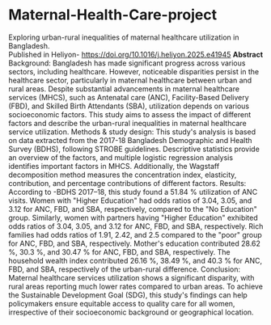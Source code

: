 # Maternal-Health-Care-project
Exploring urban-rural inequalities of maternal healthcare utilization in Bangladesh.
<br> 
Published in Heliyon- https://doi.org/10.1016/j.heliyon.2025.e41945
**Abstract**
Background:
Bangladesh has made significant progress across various sectors, including healthcare. However, noticeable disparities persist in the healthcare sector, particularly in maternal healthcare between urban and rural areas. Despite substantial advancements in maternal healthcare services (MHCS), such as Antenatal care (ANC), Facility-Based Delivery (FBD), and Skilled Birth Attendants (SBA), utilization depends on various socioeconomic factors. This study aims to assess the impact of different factors and describe the urban-rural inequalities in maternal healthcare service utilization.
Methods & study design:
This study's analysis is based on data extracted from the 2017-18 Bangladesh Demographic and Health Survey (BDHS), following STROBE guidelines. Descriptive statistics provide an overview of the factors, and multiple logistic regression analysis identifies important factors in MHCS. Additionally, the Wagstaff decomposition method measures the concentration index, elasticity, contribution, and percentage contributions of different factors.
Results:
According to -BDHS 2017–18, this study found a 51.84 % utilization of ANC visits. Women with "Higher Education" had odds ratios of 3.04, 3.05, and 3.12 for ANC, FBD, and SBA, respectively, compared to the "No Education" group. Similarly, women with partners having "Higher Education" exhibited odds ratios of 3.04, 3.05, and 3.12 for ANC, FBD, and SBA, respectively. Rich families had odds ratios of 1.91, 2.42, and 2.5 compared to the "poor" group for ANC, FBD, and SBA, respectively. Mother's education contributed 28.62 %, 30.3 %, and 30.47 % for ANC, FBD, and SBA, respectively. The household wealth index contributed 26.16 %, 38.49 %, and 40.3 % for ANC, FBD, and SBA, respectively of the urban-rural difference.
Conclusion:
Maternal healthcare services utilization shows a significant disparity, with rural areas reporting much lower rates compared to urban areas. To achieve the Sustainable Development Goal (SDG), this study's findings can help policymakers ensure equitable access to quality care for all women, irrespective of their socioeconomic background or geographical location.
